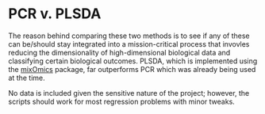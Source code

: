 # PCR v. PLSDA

The reason behind comparing these two methods is to see if any of these can be/should stay integrated into a mission-critical process that invovles reducing the dimensionality of high-dimensional biological data and classifying certain biological outcomes. PLSDA, which is implemented using the [mixOmics](https://www.bioconductor.org/packages/release/bioc/manuals/mixOmics/man/mixOmics.pdf) package, far outperforms PCR which was already being used at the time.

No data is included given the sensitive nature of the project; however, the scripts should work for most regression problems with minor tweaks.
